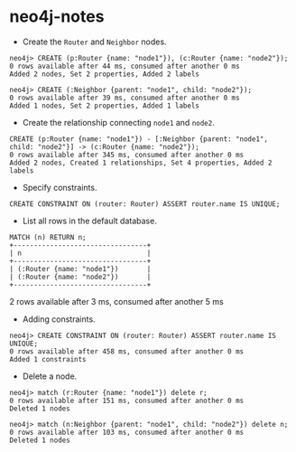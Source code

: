 # neo4j-notes

* Create the `Router` and `Neighbor` nodes.

```shell
neo4j> CREATE (p:Router {name: "node1"}), (c:Router {name: "node2"});
0 rows available after 44 ms, consumed after another 0 ms
Added 2 nodes, Set 2 properties, Added 2 labels
```
```shell
neo4j> CREATE (:Neighbor {parent: "node1", child: "node2"}); 
0 rows available after 39 ms, consumed after another 0 ms
Added 1 nodes, Set 2 properties, Added 1 labels
```

* Create the relationship connecting `node1` and `node2`.
```shell
CREATE (p:Router {name: "node1"}) - [:Neighbor {parent: "node1", child: "node2"}] -> (c:Router {name: "node2"});
0 rows available after 345 ms, consumed after another 0 ms
Added 2 nodes, Created 1 relationships, Set 4 properties, Added 2 labels
```

* Specify constraints.
```shell
CREATE CONSTRAINT ON (router: Router) ASSERT router.name IS UNIQUE;
```

- List all rows in the default database.
```shell
MATCH (n) RETURN n;
+---------------------------------+
| n                               |
+---------------------------------+
| (:Router {name: "node1"})       |
| (:Router {name: "node2"})       |
+---------------------------------+
```

2 rows available after 3 ms, consumed after another 5 ms

* Adding constraints.

```shell
neo4j> CREATE CONSTRAINT ON (router: Router) ASSERT router.name IS UNIQUE; 
0 rows available after 458 ms, consumed after another 0 ms
Added 1 constraints
```

* Delete a node.
```shell
neo4j> match (r:Router {name: "node1"}) delete r;
0 rows available after 151 ms, consumed after another 0 ms
Deleted 1 nodes
```
```shell
neo4j> match (n:Neighbor {parent: "node1", child: "node2"}) delete n;
0 rows available after 103 ms, consumed after another 0 ms
Deleted 1 nodes
```
